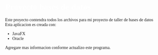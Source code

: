 <style>
    h1{
        color: white;
    }
    *{
        font-family: "Comic Sans MS";
    }
</style>
<h1> Proyecto bases de datos</h1>

<p>
Este proyecto contendra todos los archivos para mi proyecto de taller de bases de datos<br>
Esta aplicacion es creada con:
</p>
<ul>
<li>JavaFX</li>
<li>Oracle</li>
</ul>

Agregare mas informacion conforme actualizo este programa.